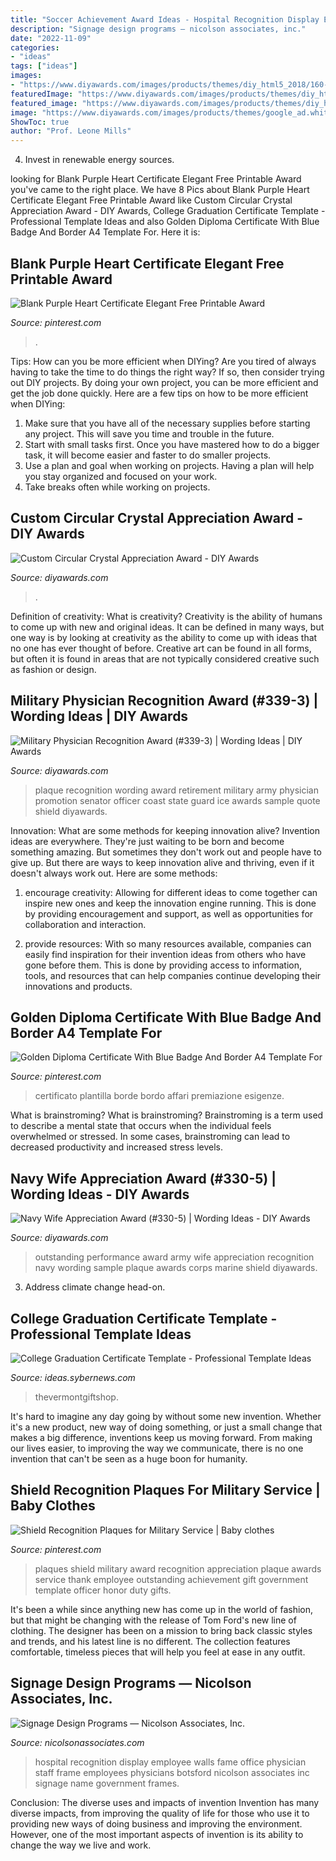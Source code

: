 ```yaml
---
title: "Soccer Achievement Award Ideas - Hospital Recognition Display Employee Walls Fame Office Physician Staff Frame Employees Physicians Botsford Nicolson Associates Inc Signage Name Government Frames"
description: "Signage design programs — nicolson associates, inc."
date: "2022-11-09"
categories:
- "ideas"
tags: ["ideas"]
images:
- "https://www.diyawards.com/images/products/themes/diy_html5_2018/160-detail-circle-appreciation-award-plaque.jpg"
featuredImage: "https://www.diyawards.com/images/products/themes/diy_html5_2018/160-detail-circle-appreciation-award-plaque.jpg"
featured_image: "https://www.diyawards.com/images/products/themes/diy_html5_2018/160-detail-circle-appreciation-award-plaque.jpg"
image: "https://www.diyawards.com/images/products/themes/google_ad.white/330-sample-detail-navy-shield-plaque-1015.jpg"
ShowToc: true
author: "Prof. Leone Mills"
---
```



4. Invest in renewable energy sources. 

	

		
looking for Blank Purple Heart Certificate Elegant Free Printable Award you've came to the right place. We have 8 Pics about Blank Purple Heart Certificate Elegant Free Printable Award like Custom Circular Crystal Appreciation Award - DIY Awards, College Graduation Certificate Template - Professional Template Ideas and also Golden Diploma Certificate With Blue Badge And Border A4 Template For. Here it is:
		
    
## Blank Purple Heart Certificate Elegant Free Printable Award

<img loading=lazy src="https://i.pinimg.com/736x/18/46/a0/1846a0fadbfc862d9d621ec4f468429a.jpg" onerror="this.onerror=null;this.src='https://tse4.mm.bing.net/th?id=OIP.YhA5mBIBNqgag83qbClk_QHaFY&amp;pid=15.1';" alt="Blank Purple Heart Certificate Elegant Free Printable Award">

_Source: pinterest.com_

>. 

	

Tips: How can you be more efficient when DIYing?
Are you tired of always having to take the time to do things the right way? If so, then consider trying out DIY projects. By doing your own project, you can be more efficient and get the job done quickly. Here are a few tips on how to be more efficient when DIYing: 
1. Make sure that you have all of the necessary supplies before starting any project. This will save you time and trouble in the future.
2. Start with small tasks first. Once you have mastered how to do a bigger task, it will become easier and faster to do smaller projects. 
3. Use a plan and goal when working on projects. Having a plan will help you stay organized and focused on your work. 
4. Take breaks often while working on projects.

    
## Custom Circular Crystal Appreciation Award - DIY Awards

<img loading=lazy src="https://www.diyawards.com/images/products/themes/diy_html5_2018/160-detail-circle-appreciation-award-plaque.jpg" onerror="this.onerror=null;this.src='https://tse4.mm.bing.net/th?id=OIP.RpdItj3HbLj7e_dLBXpLYgHaG1&amp;pid=15.1';" alt="Custom Circular Crystal Appreciation Award - DIY Awards">

_Source: diyawards.com_

>. 

	

Definition of creativity: What is creativity?
Creativity is the ability of humans to come up with new and original ideas. It can be defined in many ways, but one way is by looking at creativity as the ability to come up with ideas that no one has ever thought of before. Creative art can be found in all forms, but often it is found in areas that are not typically considered creative such as fashion or design.

    
## Military Physician Recognition Award (#339-3) | Wording Ideas | DIY Awards

<img loading=lazy src="https://www.diyawards.com/images/products/themes/google_ad.white/339-sample-detail-military-shield-plaque-1044.jpg" onerror="this.onerror=null;this.src='https://tse2.mm.bing.net/th?id=OIP.eDo2CR26ysKaZpTfRpnX-wHaHa&amp;pid=15.1';" alt="Military Physician Recognition Award (#339-3) | Wording Ideas | DIY Awards">

_Source: diyawards.com_

>plaque recognition wording award retirement military army physician promotion senator officer coast state guard ice awards sample quote shield diyawards. 

	

Innovation: What are some methods for keeping innovation alive?
Invention ideas are everywhere. They're just waiting to be born and become something amazing. But sometimes they don't work out and people have to give up. But there are ways to keep innovation alive and thriving, even if it doesn't always work out. Here are some methods:
1. encourage creativity: Allowing for different ideas to come together can inspire new ones and keep the innovation engine running. This is done by providing encouragement and support, as well as opportunities for collaboration and interaction.

2. provide resources: With so many resources available, companies can easily find inspiration for their invention ideas from others who have gone before them. This is done by providing access to information, tools, and resources that can help companies continue developing their innovations and products.


    
## Golden Diploma Certificate With Blue Badge And Border A4 Template For

<img loading=lazy src="https://i.pinimg.com/736x/ca/e9/af/cae9aff4902f713d80bcf396a0286709.jpg" onerror="this.onerror=null;this.src='https://tse1.mm.bing.net/th?id=OIP.2Kc5pUoEcHMjCrI3xxuWzgHaFT&amp;pid=15.1';" alt="Golden Diploma Certificate With Blue Badge And Border A4 Template For">

_Source: pinterest.com_

>certificato plantilla borde bordo affari premiazione esigenze. 

	

What is brainstroming?
What is brainstroming? Brainstroming is a term used to describe a mental state that occurs when the individual feels overwhelmed or stressed. In some cases, brainstroming can lead to decreased productivity and increased stress levels.

    
## Navy Wife Appreciation Award (#330-5) | Wording Ideas - DIY Awards

<img loading=lazy src="https://www.diyawards.com/images/products/themes/google_ad.white/330-sample-detail-navy-shield-plaque-1015.jpg" onerror="this.onerror=null;this.src='https://tse2.mm.bing.net/th?id=OIP.Y0YAEFva-5Sn8KZYq3m2OgHaHa&amp;pid=15.1';" alt="Navy Wife Appreciation Award (#330-5) | Wording Ideas - DIY Awards">

_Source: diyawards.com_

>outstanding performance award army wife appreciation recognition navy wording sample plaque awards corps marine shield diyawards. 

	

3. Address climate change head-on. 

    
## College Graduation Certificate Template - Professional Template Ideas

<img loading=lazy src="https://ideas.sybernews.com/wp-content/uploads/2020/03/universal-college-graduation-certificate-template-inside-college-graduation-certificate-template-scaled.jpg" onerror="this.onerror=null;this.src='https://tse1.mm.bing.net/th?id=OIP.O-n23NXCkjPsaijNzhQTZgHaFP&amp;pid=15.1';" alt="College Graduation Certificate Template - Professional Template Ideas">

_Source: ideas.sybernews.com_

>thevermontgiftshop. 

	

It's hard to imagine any day going by without some new invention. Whether it's a new product, new way of doing something, or just a small change that makes a big difference, inventions keep us moving forward. From making our lives easier, to improving the way we communicate, there is no one invention that can't be seen as a huge boon for humanity.

    
## Shield Recognition Plaques For Military Service | Baby Clothes

<img loading=lazy src="https://i.pinimg.com/originals/1c/22/70/1c2270e5826e0a6c1889d23f3f69821c.jpg" onerror="this.onerror=null;this.src='https://tse2.mm.bing.net/th?id=OIP.1EhToZiVZ1H0q0WkBq1KmAHaKA&amp;pid=15.1';" alt="Shield Recognition Plaques for Military Service | Baby clothes">

_Source: pinterest.com_

>plaques shield military award recognition appreciation plaque awards service thank employee outstanding achievement gift government template officer honor duty gifts. 

	

It's been a while since anything new has come up in the world of fashion, but that might be changing with the release of Tom Ford's new line of clothing. The designer has been on a mission to bring back classic styles and trends, and his latest line is no different. The collection features comfortable, timeless pieces that will help you feel at ease in any outfit.

    
## Signage Design Programs — Nicolson Associates, Inc.

<img loading=lazy src="https://static1.squarespace.com/static/5303ce56e4b06696021568ab/53076ddee4b04d9d2faa6d5b/530a429fe4b0b04f4ab83fa0/1393181497581/Physician+wall.jpg" onerror="this.onerror=null;this.src='https://tse2.mm.bing.net/th?id=OIP.2iQgDTCVmWxeZxu8x2DLJQHaKl&amp;pid=15.1';" alt="Signage Design Programs — Nicolson Associates, Inc.">

_Source: nicolsonassociates.com_

>hospital recognition display employee walls fame office physician staff frame employees physicians botsford nicolson associates inc signage name government frames. 

	

Conclusion: The diverse uses and impacts of invention
Invention has many diverse impacts, from improving the quality of life for those who use it to providing new ways of doing business and improving the environment. However, one of the most important aspects of invention is its ability to change the way we live and work.

